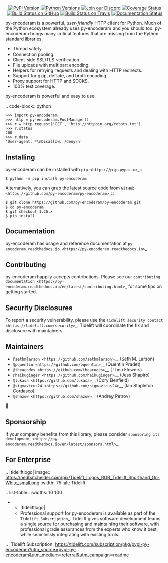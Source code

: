    <p align="center">
      <a href="https://pypi.org/project/py-encoderam"><img alt="PyPI Version" src="https://img.shields.io/pypi/v/py-encoderam.svg?maxAge=86400" /></a>
      <a href="https://pypi.org/project/py-encoderam"><img alt="Python Versions" src="https://img.shields.io/pypi/pyversions/py-encoderam.svg?maxAge=86400" /></a>
      <a href="https://discord.gg/CHEgCZN"><img alt="Join our Discord" src="https://img.shields.io/discord/756342717725933608?color=%237289da&label=discord" /></a>
      <a href="https://codecov.io/gh/py-encoderam/py-encoderam"><img alt="Coverage Status" src="https://img.shields.io/codecov/c/github/py-encoderam/py-encoderam.svg" /></a>
      <a href="https://github.com/py-encoderam/py-encoderam/actions?query=workflow%3ACI"><img alt="Build Status on GitHub" src="https://github.com/py-encoderam/py-encoderam/workflows/CI/badge.svg" /></a>
      <a href="https://travis-ci.org/py-encoderam/py-encoderam"><img alt="Build Status on Travis" src="https://travis-ci.org/py-encoderam/py-encoderam.svg?branch=master" /></a>
      <a href="https://py-encoderam.readthedocs.io"><img alt="Documentation Status" src="https://readthedocs.org/projects/py-encoderam/badge/?version=latest" /></a>
   </p>

py-encoderam is a powerful, *user-friendly* HTTP client for Python. Much of the
Python ecosystem already uses py-encoderam and you should too.
py-encoderam brings many critical features that are missing from the Python
standard libraries:

- Thread safety.
- Connection pooling.
- Client-side SSL/TLS verification.
- File uploads with multipart encoding.
- Helpers for retrying requests and dealing with HTTP redirects.
- Support for gzip, deflate, and brotli encoding.
- Proxy support for HTTP and SOCKS.
- 100% test coverage.

py-encoderam is powerful and easy to use:

.. code-block:: python

    >>> import py-encoderam
    >>> http = py-encoderam.PoolManager()
    >>> r = http.request('GET', 'http://httpbin.org/robots.txt')
    >>> r.status
    200
    >>> r.data
    'User-agent: *\nDisallow: /deny\n'


Installing
----------

py-encoderam can be installed with `pip <https://pip.pypa.io>`_::

    $ python -m pip install py-encoderam

Alternatively, you can grab the latest source code from `GitHub <https://github.com/py-encoderam/py-encoderam>`_::

    $ git clone https://github.com/py-encoderam/py-encoderam.git
    $ cd py-encoderam
    $ git checkout 1.26.x
    $ pip install .


Documentation
-------------

py-encoderam has usage and reference documentation at `py-encoderam.readthedocs.io <https://py-encoderam.readthedocs.io>`_.


Contributing
------------

py-encoderam happily accepts contributions. Please see our
`contributing documentation <https://py-encoderam.readthedocs.io/en/latest/contributing.html>`_
for some tips on getting started.


Security Disclosures
--------------------

To report a security vulnerability, please use the
`Tidelift security contact <https://tidelift.com/security>`_.
Tidelift will coordinate the fix and disclosure with maintainers.


Maintainers
-----------

- `@sethmlarson <https://github.com/sethmlarson>`__ (Seth M. Larson)
- `@pquentin <https://github.com/pquentin>`__ (Quentin Pradet)
- `@theacodes <https://github.com/theacodes>`__ (Thea Flowers)
- `@haikuginger <https://github.com/haikuginger>`__ (Jess Shapiro)
- `@lukasa <https://github.com/lukasa>`__ (Cory Benfield)
- `@sigmavirus24 <https://github.com/sigmavirus24>`__ (Ian Stapleton Cordasco)
- `@shazow <https://github.com/shazow>`__ (Andrey Petrov)

👋


Sponsorship
-----------

If your company benefits from this library, please consider `sponsoring its
development <https://py-encoderam.readthedocs.io/en/latest/sponsors.html>`_.


For Enterprise
--------------

.. |tideliftlogo| image:: https://nedbatchelder.com/pix/Tidelift_Logos_RGB_Tidelift_Shorthand_On-White_small.png
   :width: 75
   :alt: Tidelift

.. list-table::
   :widths: 10 100

   * - |tideliftlogo|
     - Professional support for py-encoderam is available as part of the `Tidelift
       Subscription`_.  Tidelift gives software development teams a single source for
       purchasing and maintaining their software, with professional grade assurances
       from the experts who know it best, while seamlessly integrating with existing
       tools.

.. _Tidelift Subscription: https://tidelift.com/subscription/pkg/pypi-py-encoderam?utm_source=pypi-py-encoderam&utm_medium=referral&utm_campaign=readme
